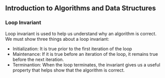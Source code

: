 ## Introduction to Algorithms and Data Structures
### Loop Invariant
Loop invariant is used to help us understand why an algorithm is correct.
We must show three things about a loop invariant:
- Initialization: It is true prior to the first iteration of the loop
- Maintenance: If it is true before an iteration of the loop, it remains true before the next iteration.
- Terminantion: When the loop terminates, the invariant gives us a useful property that helps show that the algorithm is correct.